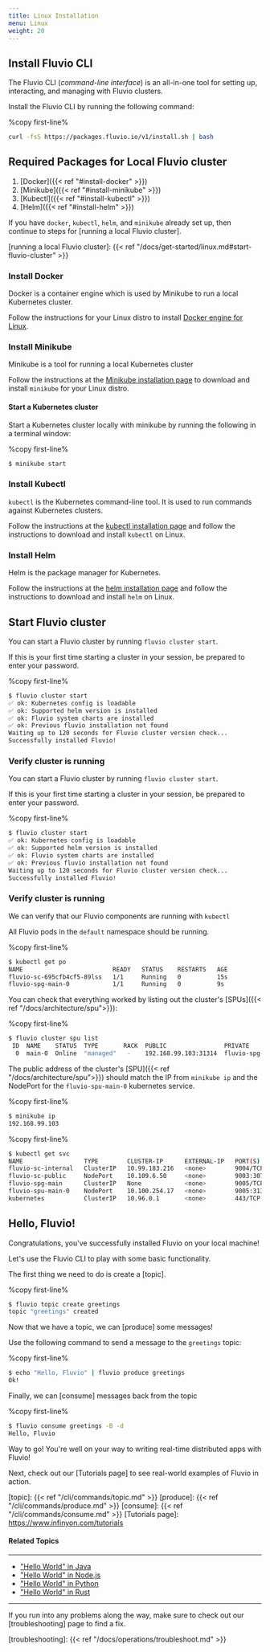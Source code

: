 ```yaml
---
title: Linux Installation
menu: Linux
weight: 20
---
```


## Install Fluvio CLI

The Fluvio CLI (_command-line interface_) is an all-in-one tool for setting up, interacting, and managing with Fluvio clusters.

Install the Fluvio CLI by running the following command:

%copy first-line%
```bash
curl -fsS https://packages.fluvio.io/v1/install.sh | bash
```

## Required Packages for Local Fluvio cluster

1) [Docker]({{< ref "#install-docker" >}})
2) [Minikube]({{< ref "#install-minikube" >}})
3) [Kubectl]({{< ref "#install-kubectl" >}})
4) [Helm]({{< ref "#install-helm" >}})

If you have `docker`, `kubectl`, `helm`, and `minikube` already set up, then continue to steps for [running a local Fluvio cluster].

[running a local Fluvio cluster]: {{< ref "/docs/get-started/linux.md#start-fluvio-cluster" >}}

### Install Docker

Docker is a container engine which is used by Minikube to run a local Kubernetes cluster.

Follow the instructions for your Linux distro to install [Docker engine for Linux].

[Docker engine for Linux]: https://docs.docker.com/engine/install/#server 

### Install Minikube

Minikube is a tool for running a local Kubernetes cluster

Follow the instructions at the [Minikube installation page] to download and install `minikube` for your Linux distro.

[Minikube installation page]: https://minikube.sigs.k8s.io/docs/start/

#### Start a Kubernetes cluster
Start a Kubernetes cluster locally with minikube by running the following in a terminal window:

%copy first-line%
```bash
$ minikube start
```

### Install Kubectl

`kubectl` is the Kubernetes command-line tool. It is used to run commands against Kubernetes clusters.

Follow the instructions at the [kubectl installation page] and follow the instructions to download and install `kubectl` on Linux.

[kubectl installation page]: https://kubernetes.io/docs/tasks/tools/install-kubectl-linux/ 

### Install Helm

Helm is the package manager for Kubernetes. 

Follow the instructions at the [helm installation page] and follow the instructions to download and install `helm` on Linux.

[helm installation page]: https://v3.helm.sh/docs/intro/install/ 

## Start Fluvio cluster 

You can start a Fluvio cluster by running `fluvio cluster start`.

If this is your first time starting a cluster in your session, be prepared to enter your password.

%copy first-line%
```bash
$ fluvio cluster start
✅ ok: Kubernetes config is loadable
✅ ok: Supported helm version is installed
✅ ok: Fluvio system charts are installed
✅ ok: Previous fluvio installation not found
Waiting up to 120 seconds for Fluvio cluster version check...
Successfully installed Fluvio!
```

### Verify cluster is running

You can start a Fluvio cluster by running `fluvio cluster start`.

If this is your first time starting a cluster in your session, be prepared to enter your password.

%copy first-line%
```bash
$ fluvio cluster start
✅ ok: Kubernetes config is loadable
✅ ok: Supported helm version is installed
✅ ok: Fluvio system charts are installed
✅ ok: Previous fluvio installation not found
Waiting up to 120 seconds for Fluvio cluster version check...
Successfully installed Fluvio!
```
### Verify cluster is running

We can verify that our Fluvio components are running with `kubectl`

All Fluvio pods in the `default` namespace should be running.

%copy first-line%

```bash
$ kubectl get po
NAME                         READY   STATUS    RESTARTS   AGE
fluvio-sc-695cfb4cf5-89lss   1/1     Running   0          15s
fluvio-spg-main-0            1/1     Running   0          9s
```


You can check that everything worked by listing out the cluster's [SPUs]({{< ref "/docs/architecture/spu">}}):

%copy first-line%
```bash
$ fluvio cluster spu list
 ID  NAME    STATUS  TYPE       RACK  PUBLIC                PRIVATE
  0  main-0  Online  "managed"   -    192.168.99.103:31314  fluvio-spg-main-0.fluvio-spg-main:9006
```

The public address of the cluster's [SPU]({{< ref "/docs/architecture/spu">}}) should match the IP from `minikube ip` and the NodePort for the `fluvio-spu-main-0` kubernetes service.

%copy first-line%
```bash
$ minikube ip
192.168.99.103
```

%copy first-line%
```bash
$ kubectl get svc
NAME                 TYPE        CLUSTER-IP      EXTERNAL-IP   PORT(S)             AGE
fluvio-sc-internal   ClusterIP   10.99.183.216   <none>        9004/TCP            58s
fluvio-sc-public     NodePort    10.109.6.50     <none>        9003:30763/TCP      58s
fluvio-spg-main      ClusterIP   None            <none>        9005/TCP,9006/TCP   52s
fluvio-spu-main-0    NodePort    10.100.254.17   <none>        9005:31314/TCP      52s
kubernetes           ClusterIP   10.96.0.1       <none>        443/TCP             15h
```



## Hello, Fluvio!

Congratulations, you've successfully installed Fluvio on your local machine! 

Let's use the Fluvio CLI to play with some basic functionality.

The first thing we need to do is create a [topic].

%copy first-line%
```bash
$ fluvio topic create greetings
topic "greetings" created
```

Now that we have a topic, we can [produce] some messages!

Use the following command to send a message to the `greetings` topic:

%copy first-line%
```bash
$ echo "Hello, Fluvio" | fluvio produce greetings
Ok!
```

Finally, we can [consume] messages back from the topic

%copy first-line%
```bash
$ fluvio consume greetings -B -d
Hello, Fluvio
```

Way to go! You're well on your way to writing real-time distributed apps with Fluvio!

Next, check out our [Tutorials page] to see real-world examples of Fluvio in action.

[topic]: {{< ref "/cli/commands/topic.md" >}}
[produce]: {{< ref "/cli/commands/produce.md" >}}
[consume]: {{< ref "/cli/commands/consume.md" >}}
[Tutorials page]: https://www.infinyon.com/tutorials 

#### Related Topics
----------------

- ["Hello World" in Java](https://www.infinyon.com/tutorials/java/hello-world/)
- ["Hello World" in Node.js](https://www.infinyon.com/tutorials/node/hello-world/)
- ["Hello World" in Python](https://www.infinyon.com/tutorials/python/hello-world/)
- ["Hello World" in Rust](https://www.infinyon.com/tutorials/rust/hello-world/)

---

If you run into any problems along the way, make sure to check out our [troubleshooting]
page to find a fix.

[troubleshooting]: {{< ref "/docs/operations/troubleshoot.md" >}}
